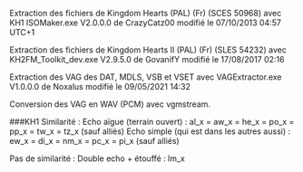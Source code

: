 Extraction des fichiers de Kingdom Hearts (PAL) (Fr) (SCES 50968) avec KH1 ISOMaker.exe V2.0.0.0 de CrazyCatz00 modifié le 07/10/2013 04:57 UTC+1

Extraction des fichiers de Kingdom Hearts II (PAL) (Fr) (SLES 54232) avec KH2FM_Toolkit_dev.exe V2.9.5.0 de GovanifY modifié le 17/08/2017 02:16

Extraction des VAG des DAT, MDLS, VSB et VSET avec VAGExtractor.exe V1.0.0.0 de Noxalus modifié le 09/05/2021 14:32

Conversion des VAG en WAV (PCM) avec vgmstream.


###KH1
Similarité :
Echo aïgue (terrain ouvert) : al_x = aw_x = he_x = po_x = pp_x = tw_x = tz_x (sauf alliés)
Echo simple (qui est dans les autres aussi) : ew_x = di_x = nm_x = pc_x = pi_x (sauf alliés)

Pas de similarité :
Double echo + étouffé : lm_x
